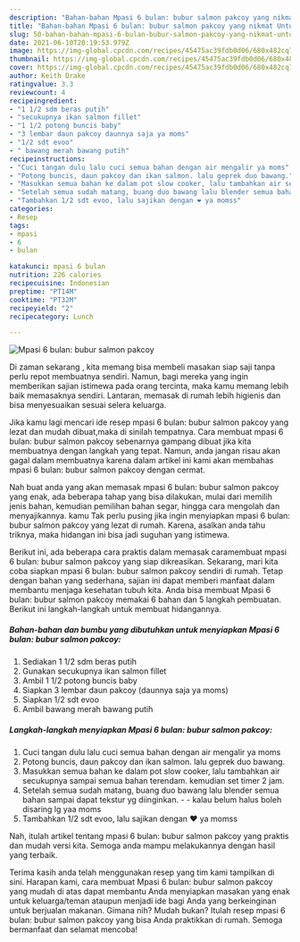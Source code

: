 ```yaml
---
description: "Bahan-bahan Mpasi 6 bulan: bubur salmon pakcoy yang nikmat Untuk Jualan"
title: "Bahan-bahan Mpasi 6 bulan: bubur salmon pakcoy yang nikmat Untuk Jualan"
slug: 50-bahan-bahan-mpasi-6-bulan-bubur-salmon-pakcoy-yang-nikmat-untuk-jualan
date: 2021-06-10T20:19:53.979Z
image: https://img-global.cpcdn.com/recipes/45475ac39fdb0d06/680x482cq70/mpasi-6-bulan-bubur-salmon-pakcoy-foto-resep-utama.jpg
thumbnail: https://img-global.cpcdn.com/recipes/45475ac39fdb0d06/680x482cq70/mpasi-6-bulan-bubur-salmon-pakcoy-foto-resep-utama.jpg
cover: https://img-global.cpcdn.com/recipes/45475ac39fdb0d06/680x482cq70/mpasi-6-bulan-bubur-salmon-pakcoy-foto-resep-utama.jpg
author: Keith Drake
ratingvalue: 3.3
reviewcount: 4
recipeingredient:
- "1 1/2 sdm beras putih"
- "secukupnya ikan salmon fillet"
- "1 1/2 potong buncis baby"
- "3 lembar daun pakcoy daunnya saja ya moms"
- "1/2 sdt evoo"
- " bawang merah bawang putih"
recipeinstructions:
- "Cuci tangan dulu lalu cuci semua bahan dengan air mengalir ya moms"
- "Potong buncis, daun pakcoy dan ikan salmon. lalu geprek duo bawang."
- "Masukkan semua bahan ke dalam pot slow cooker, lalu tambahkan air secukupnya sampai semua bahan terendam. kemudian set timer 2 jam."
- "Setelah semua sudah matang, buang duo bawang lalu blender semua bahan sampai dapat tekstur yg diinginkan.   kalau belum halus boleh disaring lg yaa moms"
- "Tambahkan 1/2 sdt evoo, lalu sajikan dengan ❤️ ya momss"
categories:
- Resep
tags:
- mpasi
- 6
- bulan

katakunci: mpasi 6 bulan 
nutrition: 226 calories
recipecuisine: Indonesian
preptime: "PT14M"
cooktime: "PT32M"
recipeyield: "2"
recipecategory: Lunch

---
```



![Mpasi 6 bulan: bubur salmon pakcoy](https://img-global.cpcdn.com/recipes/45475ac39fdb0d06/680x482cq70/mpasi-6-bulan-bubur-salmon-pakcoy-foto-resep-utama.jpg)

Di zaman  sekarang , kita memang bisa membeli masakan siap saji tanpa perlu repot membuatnya sendiri. Namun, bagi mereka yang ingin memberikan sajian istimewa pada orang tercinta, maka kamu memang lebih baik memasaknya sendiri. Lantaran, memasak di rumah lebih higienis dan bisa menyesuaikan sesuai selera keluarga.

Jika kamu lagi mencari ide resep mpasi 6 bulan: bubur salmon pakcoy yang lezat dan mudah dibuat,maka di sinilah tempatnya. Cara membuat mpasi 6 bulan: bubur salmon pakcoy  sebenarnya gampang dibuat jika kita membuatnya dengan langkah yang tepat. Namun, anda jangan risau akan gagal dalam membuatnya 
karena dalam artikel ini kami akan membahas mpasi 6 bulan: bubur salmon pakcoy dengan cermat.  



Nah buat anda yang akan memasak mpasi 6 bulan: bubur salmon pakcoy yang enak, ada beberapa tahap yang bisa dilakukan, mulai dari memilih jenis bahan, kemudian pemilihan bahan segar, hingga cara mengolah dan menyajikannya. kamu Tak perlu pusing jika ingin menyiapkan mpasi 6 bulan: bubur salmon pakcoy yang lezat di rumah. Karena, asalkan anda  tahu triknya, maka hidangan ini bisa jadi suguhan yang istimewa.

Berikut ini, ada beberapa cara praktis  dalam memasak caramembuat mpasi 6 bulan: bubur salmon pakcoy yang siap dikreasikan. Sekarang, mari kita coba siapkan mpasi 6 bulan: bubur salmon pakcoy sendiri di rumah. Tetap dengan bahan yang sederhana, sajian ini dapat memberi manfaat dalam membantu menjaga kesehatan tubuh kita. Anda bisa membuat Mpasi 6 bulan: bubur salmon pakcoy memakai 6 bahan dan 5 langkah pembuatan. Berikut ini langkah-langkah untuk membuat hidangannya.

<!--inarticleads1-->

##### Bahan-bahan dan bumbu yang dibutuhkan untuk menyiapkan Mpasi 6 bulan: bubur salmon pakcoy:

1. Sediakan 1 1/2 sdm beras putih
1. Gunakan secukupnya ikan salmon fillet
1. Ambil 1 1/2 potong buncis baby
1. Siapkan 3 lembar daun pakcoy (daunnya saja ya moms)
1. Siapkan 1/2 sdt evoo
1. Ambil  bawang merah bawang putih




<!--inarticleads2-->

##### Langkah-langkah menyiapkan Mpasi 6 bulan: bubur salmon pakcoy:

1. Cuci tangan dulu lalu cuci semua bahan dengan air mengalir ya moms
1. Potong buncis, daun pakcoy dan ikan salmon. lalu geprek duo bawang.
1. Masukkan semua bahan ke dalam pot slow cooker, lalu tambahkan air secukupnya sampai semua bahan terendam. kemudian set timer 2 jam.
1. Setelah semua sudah matang, buang duo bawang lalu blender semua bahan sampai dapat tekstur yg diinginkan.  -  - kalau belum halus boleh disaring lg yaa moms
1. Tambahkan 1/2 sdt evoo, lalu sajikan dengan ❤️ ya momss




Nah, itulah artikel tentang  mpasi 6 bulan: bubur salmon pakcoy  yang praktis dan mudah versi kita. Semoga anda mampu melakukannya dengan hasil yang terbaik. 

Terima kasih anda telah menggunakan resep yang tim kami tampilkan di sini. Harapan kami, cara membuat  Mpasi 6 bulan: bubur salmon pakcoy yang mudah di atas dapat membantu Anda menyiapkan masakan yang enak untuk keluarga/teman ataupun menjadi ide bagi Anda yang berkeinginan untuk berjualan makanan. Gimana nih? Mudah bukan? Itulah resep mpasi 6 bulan: bubur salmon pakcoy yang bisa Anda praktikkan di rumah. Semoga bermanfaat dan selamat mencoba!

